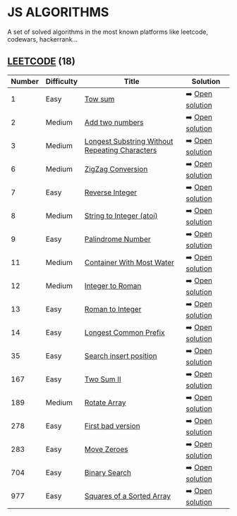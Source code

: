 # JS ALGORITHMS
A set of solved algorithms in the most known platforms like leetcode, codewars, hackerrank... 

## [LEETCODE](https://leetcode.com/) (18)

| Number      | Difficulty  |    Title   | Solution |
| ----------- | ----------- | ---------- | -------- |
| 1           | Easy        | [Tow sum](https://leetcode.com/problems/two-sum/) | ➡️ [Open solution](https://github.com/puntope/js-algorithms/blob/main/leetcode/1-two-sum.js) 
| 2           | Medium      | [Add two numbers](https://leetcode.com/problems/add-two-numbers/) | ➡️ [Open solution](https://github.com/puntope/js-algorithms/blob/main/leetcode/2-add-two-numbers.js) 
| 3           | Medium      | [Longest Substring Without Repeating Characters](https://leetcode.com/problems/longest-substring-without-repeating-characters/) | ➡️ [Open solution](https://github.com/puntope/js-algorithms/blob/main/leetcode/3-longest-substring-without-repeating-character.js) 
| 6           | Medium      | [ZigZag Conversion](https://leetcode.com/problems/zigzag-conversion) | ➡️ [Open solution](https://github.com/puntope/js-algorithms/blob/main/leetcode/6-zigzag-conversion.js) 
| 7           | Easy      | [Reverse Integer](https://leetcode.com/problems/reverse-integer/) | ➡️ [Open solution](https://github.com/puntope/js-algorithms/blob/main/leetcode/7-reverse-integer.js) 
| 8           | Medium      | [String to Integer (atoi)](https://leetcode.com/problems/string-to-integer-atoi/) | ➡️ [Open solution](https://github.com/puntope/js-algorithms/blob/main/leetcode/8-string-to-integer-atoi.js) 
| 9           | Easy      | [Palindrome Number](https://leetcode.com/problems/palindrome-number/) | ➡️ [Open solution](https://github.com/puntope/js-algorithms/blob/main/leetcode/9-palindrome-number.js) 
| 11           | Medium      | [Container With Most Water](https://leetcode.com/problems/container-with-most-water/) | ➡️ [Open solution](https://github.com/puntope/js-algorithms/blob/main/leetcode/11-container-with-most-water.js) 
| 12           | Medium      | [Integer to Roman](https://leetcode.com/problems/integer-to-roman/) | ➡️ [Open solution](https://github.com/puntope/js-algorithms/blob/main/leetcode/12-integer-to-roman.js) 
| 13           | Easy      | [Roman to Integer](https://leetcode.com/problems/roman-to-integer/) | ➡️ [Open solution](https://github.com/puntope/js-algorithms/blob/main/leetcode/13-roman-to-integer.js) 
| 14           | Easy      | [Longest Common Prefix](https://leetcode.com/problems/longest-common-prefix/) | ➡️ [Open solution](https://github.com/puntope/js-algorithms/blob/main/leetcode/14-longest-common-prefix.js) 
| 35           | Easy      | [Search insert position](https://leetcode.com/problems/search-insert-position/) | ➡️ [Open solution](https://github.com/puntope/js-algorithms/blob/main/leetcode/35-search-insert-position.js) 
| 167           | Easy      | [Two Sum II](https://leetcode.com/problems/two-sum-ii-input-array-is-sorted/) | ➡️ [Open solution](https://github.com/puntope/js-algorithms/blob/main/leetcode/167-two-sum-ii-input-array-is-sorted.js)
| 189           | Medium      | [Rotate Array](https://leetcode.com/problems/rotate-array/) | ➡️ [Open solution](https://github.com/puntope/js-algorithms/blob/main/leetcode/189-rotate-array.js)
| 278           | Easy      | [First bad version](https://leetcode.com/problems/first-bad-version/) | ➡️ [Open solution](https://github.com/puntope/js-algorithms/blob/main/leetcode/278-first-bad-version.js) 
| 283           | Easy      | [Move Zeroes](https://leetcode.com/problems/move-zeroes/) | ➡️ [Open solution](https://github.com/puntope/js-algorithms/blob/main/leetcode/283-move-zeroes.js) 
| 704           | Easy      | [Binary Search](https://leetcode.com/problems/binary-search/) | ➡️ [Open solution](https://github.com/puntope/js-algorithms/blob/main/leetcode/704-binary-search.js) 
| 977           | Easy      | [Squares of a Sorted Array](https://leetcode.com/problems/squares-of-a-sorted-array/) | ➡️ [Open solution](https://github.com/puntope/js-algorithms/blob/main/leetcode/977-squares-of-a-sorted-array.js)


